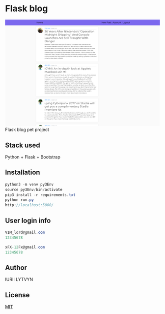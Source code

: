 # Flask blog

![](blog/static/profile_pics/demo.png)
Flask blog pet project

## Stack used

Python + Flask + Bootstrap

## Installation

```cs
python3 -m venv py3Env
source py3Env/bin/activate
pip3 install -r requirements.txt
python run.py
http://localhost:5000/
```

## User login info

```cs
VIM_lord@gmail.com
12345678
```

```cs
xFX-12Fx@gmail.com
12345678
```

## Author

IURII LYTVYN

## License

[MIT](https://choosealicense.com/licenses/mit/)
